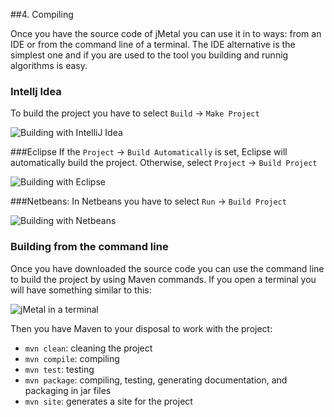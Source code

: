 ##4. Compiling

Once you have the source code of jMetal you can use it in to ways: from an IDE or from the command line of a terminal. The IDE alternative is the simplest one and if you are used to the tool you building and runnig algorithms is easy.

### Intellj Idea
  To build the project you have to select `Build` -> `Make Project`
  
![Building with IntelliJ Idea](https://github.com/jMetal/jMetalDocumentation/blob/master/figures/BuildIJICE14.png)  
  
  
###Eclipse
  If the `Project` -> `Build Automatically` is set, Eclipse will automatically build the project. Otherwise,  select  `Project` -> `Build Project`
  
![Building with Eclipse](https://github.com/jMetal/jMetalDocumentation/blob/master/figures/BuildEclipse.png)  

  
###Netbeans:
  In Netbeans you have to select `Run` -> `Build Project`

![Building with Netbeans](https://github.com/jMetal/jMetalDocumentation/blob/master/figures/BuildNetbeans.png)  

### Building from the command line

Once you have downloaded the source code you can use the command line to build the project by using Maven commands. If you open a terminal you will have something similar to this:

![jMetal in a terminal](https://github.com/jMetal/jMetalDocumentation/blob/master/figures/jMetalInTerminal.png)  

Then you have Maven to your disposal to work with the project:
* `mvn clean`: cleaning the project
* `mvn compile`: compiling
* `mvn test`: testing
* `mvn package`: compiling, testing, generating documentation, and packaging in jar files
* `mvn site`: generates a site for the project
